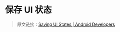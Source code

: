 # 保存 UI 状态
> 原文链接：[Saving UI States  |  Android Developers](https://developer.android.google.cn/topic/libraries/architecture/saving-states)


